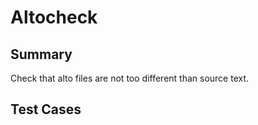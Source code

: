 # Altocheck

## Summary

Check that alto files are not too different than source text.

## Test Cases



